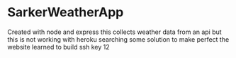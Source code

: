 # SarkerWeatherApp
Created with node and express
this collects weather data from an api but this is not working with heroku
searching some solution to make perfect the website
learned to build ssh key
12
